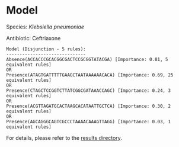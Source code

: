 
# Model

Species: *Klebsiella pneumoniae*

Antibiotic: Ceftriaxone

```
Model (Disjunction - 5 rules):
------------------------------
Absence(ACCACCCGCACGGCGACTCCGCGGTATACGA) [Importance: 0.81, 5 equivalent rules]
OR
Presence(ATAGTGATTTTTGAAGCTAATAAAAAACACA) [Importance: 0.69, 25 equivalent rules]
OR
Presence(CTAGCTCCGGTCTTATCGGCGATAAACCAGC) [Importance: 0.24, 3 equivalent rules]
OR
Presence(ACGTTAGATGCACTAAGCACATAATTGCTCA) [Importance: 0.30, 2 equivalent rules]
OR
Presence(AGCAGGGCAGTCGCCCTAAAACAAAGTTAGG) [Importance: 0.03, 1 equivalent rules]

```

For details, please refer to the [results directory](../../../../../results/scm_b/klebsiella%20pneumoniae/ceftriaxone/repeat_1/).

